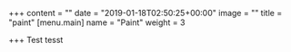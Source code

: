 +++
content = ""
date = "2019-01-18T02:50:25+00:00"
image = ""
title = "paint"
[menu.main]
name = "Paint"
weight = 3

+++
Test tesst